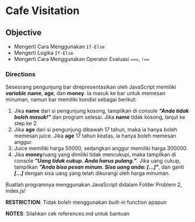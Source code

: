 # Cafe Visitation

## Objective

- Mengerti Cara Menggunakan `If-Else`
- Mengerti Logika `If-Else`
- Mengerti Cara Menggunakan Operator Evaluasi `===`, `!==`

### Directions

Seseorang pengunjung bar direpresentasikan oleh JavaScript memiliki **_variable_** **name**, **age**, dan **money**. Ia masuk ke bar untuk memesan minuman, namun bar memiliki kondisi sebagai berikut:

1. Jika **name** dari si pengunjung kosong, tampilkan di console **_"Anda tidak boleh masuk!"_** dan program selesai. Jika **name** tidak kosong, lanjut ke step ke 2.
2. Jika **age** dari si pengunjung dibawah 17 tahun, maka ia hanya boleh memesan juice. Jika **age** 17 tahun keatas, ia hanya boleh memesan anggur.
3. Juice memiliki harga 50000, sedangkan anggur memiliki harga 300000.
4. Jika **money**/uang yang dimiliki tidak mencukupi, maka tampilkan di console **_"Uang tidak cukup. Anda harus pulang."_**. Jika uang cukup, tampilkan **_"Anda bisa pesan minum. Sisa uang anda: [...]"_**, dan ganti **_[...]_** dengan sisa uang yang telah dikurangi oleh harga minuman.

Buatlah programnya menggunakan JavaScript didalam Folder Problem 2, index.js!

**RESTRICTION**:
Tidak boleh menggunakan built-in function apapun

**NOTES**: Silahkan cek references.md untuk bantuan
